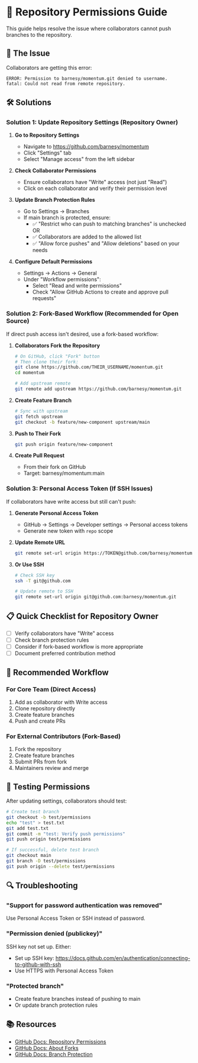 # 🔐 Repository Permissions Guide

This guide helps resolve the issue where collaborators cannot push branches to the repository.

## 🚨 The Issue

Collaborators are getting this error:
```
ERROR: Permission to barnesy/momentum.git denied to username.
fatal: Could not read from remote repository.
```

## 🛠️ Solutions

### Solution 1: Update Repository Settings (Repository Owner)

1. **Go to Repository Settings**
   - Navigate to https://github.com/barnesy/momentum
   - Click "Settings" tab
   - Select "Manage access" from the left sidebar

2. **Check Collaborator Permissions**
   - Ensure collaborators have "Write" access (not just "Read")
   - Click on each collaborator and verify their permission level

3. **Update Branch Protection Rules**
   - Go to Settings → Branches
   - If main branch is protected, ensure:
     - ✅ "Restrict who can push to matching branches" is unchecked OR
     - ✅ Collaborators are added to the allowed list
     - ✅ "Allow force pushes" and "Allow deletions" based on your needs

4. **Configure Default Permissions**
   - Settings → Actions → General
   - Under "Workflow permissions":
     - Select "Read and write permissions"
     - Check "Allow GitHub Actions to create and approve pull requests"

### Solution 2: Fork-Based Workflow (Recommended for Open Source)

If direct push access isn't desired, use a fork-based workflow:

1. **Collaborators Fork the Repository**
   ```bash
   # On GitHub, click "Fork" button
   # Then clone their fork:
   git clone https://github.com/THEIR_USERNAME/momentum.git
   cd momentum
   
   # Add upstream remote
   git remote add upstream https://github.com/barnesy/momentum.git
   ```

2. **Create Feature Branch**
   ```bash
   # Sync with upstream
   git fetch upstream
   git checkout -b feature/new-component upstream/main
   ```

3. **Push to Their Fork**
   ```bash
   git push origin feature/new-component
   ```

4. **Create Pull Request**
   - From their fork on GitHub
   - Target: barnesy/momentum:main

### Solution 3: Personal Access Token (If SSH Issues)

If collaborators have write access but still can't push:

1. **Generate Personal Access Token**
   - GitHub → Settings → Developer settings → Personal access tokens
   - Generate new token with `repo` scope

2. **Update Remote URL**
   ```bash
   git remote set-url origin https://TOKEN@github.com/barnesy/momentum.git
   ```

3. **Or Use SSH**
   ```bash
   # Check SSH key
   ssh -T git@github.com
   
   # Update remote to SSH
   git remote set-url origin git@github.com:barnesy/momentum.git
   ```

## 📋 Quick Checklist for Repository Owner

- [ ] Verify collaborators have "Write" access
- [ ] Check branch protection rules
- [ ] Consider if fork-based workflow is more appropriate
- [ ] Document preferred contribution method

## 🤝 Recommended Workflow

### For Core Team (Direct Access)
1. Add as collaborator with Write access
2. Clone repository directly
3. Create feature branches
4. Push and create PRs

### For External Contributors (Fork-Based)
1. Fork the repository
2. Create feature branches
3. Submit PRs from fork
4. Maintainers review and merge

## 📝 Testing Permissions

After updating settings, collaborators should test:

```bash
# Create test branch
git checkout -b test/permissions
echo "test" > test.txt
git add test.txt
git commit -m "test: Verify push permissions"
git push origin test/permissions

# If successful, delete test branch
git checkout main
git branch -D test/permissions
git push origin --delete test/permissions
```

## 🔍 Troubleshooting

### "Support for password authentication was removed"
Use Personal Access Token or SSH instead of password.

### "Permission denied (publickey)"
SSH key not set up. Either:
- Set up SSH key: https://docs.github.com/en/authentication/connecting-to-github-with-ssh
- Use HTTPS with Personal Access Token

### "Protected branch"
- Create feature branches instead of pushing to main
- Or update branch protection rules

## 📚 Resources

- [GitHub Docs: Repository Permissions](https://docs.github.com/en/repositories/managing-your-repositorys-settings-and-features/managing-repository-settings/managing-teams-and-people-with-access-to-your-repository)
- [GitHub Docs: About Forks](https://docs.github.com/en/get-started/quickstart/fork-a-repo)
- [GitHub Docs: Branch Protection](https://docs.github.com/en/repositories/configuring-branches-and-merges-in-your-repository/defining-the-mergeability-of-pull-requests/about-protected-branches)